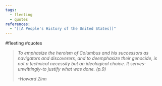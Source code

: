 ```yaml
---
tags:
  - fleeting
  - quotes
references:
  - "[[A People's History of the United States]]"
---
```

#fleeting #quotes 

>*To emphasize the heroism of Columbus and his successors as navigators and discoverers, and to deemphasize their genocide, is not a technical necessity but an ideological choice. It serves-unwittingly-to justify what was done. (p.9)*
>
>*-Howard Zinn*

